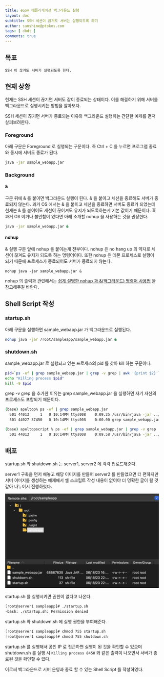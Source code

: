 ```yaml
---
title: eGov 애플리케이션 백그라운드 실행
layout: doc
subtitle: SSH 세션이 끊겨도 서버는 실행되도록 하기
author: sunshine@ptokos.com
tags: [ dbdt ]
comments: true
---
```


## 목표

`SSH 이 끊겨도 서버가 실행되도록 한다.`

## 현재 상황

현재는 SSH 세션이 끊기면 서버도 같이 종료되는 상태이다. 이를 해결하기 위해 서버를 백그라운드로 실행시키는 방법을 알아보자.

SSH 세션이 끊기면 서버가 종료되는 이유와 백그라운드 실행하는 간단한 예제를 먼저 살펴보려한다.

### Foreground

아래 구문은 Foreground 로 실행되는 구문이다. 즉 Ctrl + C 를 누르면 프로그램 종료와 동시에 서버도 종료가 된다.

```bash
java -jar sample_webapp.jar
```

### Background

#### &

구문 뒤에 & 를 붙이면 백그라운드 실행이 된다. & 을 붙이고 세션을 종료해도 서버가 종료되지 않는다.
과거 OS 에서는 & 을 붙이고 세션을 종료하면 서버도 종료가 되었는데 현재는 & 를 붙이어도 세션이 끊어져도 유지가 되도록하는게 기본 값이기 때문이다.
혹 과거 OS 이거나 불안함이 있다면 아래 소개할 nohup 을 사용하는 것을 권장한다.

```bash
java -jar sample_webapp.jar &
```

#### nohup

& 실행 구문 앞에 nohup 을 붙이는게 전부이다.
nohup 은 no hang up 의 약자로 세션이 끊겨도 유지가 되도록 하는 명령어이다.
또한 nohup 은 데몬 프로세스로 실행이 되기 때문에 프로세스가 종료되어도 서버가 종료되지 않는다.

```
nohup java -jar sample_webapp.jar &
```

nohup 의 출력과 관련해서는 [쉽게 설명한 nohup 과 &(백그라운드) 명령어 사용법](https://joonyon.tistory.com/entry/쉽게-설명한-nohup-과-백그라운드-명령어-사용법) 을
참고해주길 바란다.

## Shell Script 작성

### startup.sh

아래 구문을 실행하면 sample_webapp.jar 가 백그라운드로 실행된다.

```bash
nohup java -jar /root/sampleapp/sample_webapp.jar &
```

### shutdown.sh

sample_webapp.jar 로 실행되고 있는 프로세스의 pid 를 찾아 kill 하는 구문이다.

```bash
pid=`ps -ef | grep sample_webapp.jar | grep -v grep | awk '{print $2}'`
echo "Killing process $pid"
kill -9 $pid
```

grep -v grep 을 추가한 이유는 grep sample_webapp.jar 을 실행하면 자기 자신의 프로세스도 포함되기 때문이다.

```bash
(base) apeltop% ps -ef | grep sample_webapp.jar
  501 44013     1   0 10:14PM ttys008    0:09.25 /usr/bin/java -jar ../target/sample_webapp.jar
  501 44027 37450   0 10:14PM ttys008    0:00.00 grep sample_webapp.jar
```

```bash
(base) apeltopscript % ps -ef | grep sample_webapp.jar | grep -v grep 
  501 44013     1   0 10:14PM ttys008    0:09.58 /usr/bin/java -jar ../target/sample_webapp.jar
```

## 배포

startup.sh 와 shutdown.sh 는 server1, server2 에 각각 업로드해준다.

server1 구축을 먼저 해놓고 해당 이미지를 만들어 server2 를 만들었으면 더 편하지만 서버 이미지를 생성하는 예제에서 쉘 스크립트 작성 내용이 없어야 더 명확한 글이 될 것 같아 나누어서 진행하였다.

![4-1.png](/assets/img/ncloud-sourcepipeline/4-1.png)

startup.sh 를 실행시키면 권한이 없다고 나온다.

```bash
[root@server1 sampleapp]# ./startup.sh
-bash: ./startup.sh: Permission denied
```

startup.sh 와 shutdown.sh 에 실행 권한을 부여해준다.

```bash
[root@server1 sampleapp]# chmod 755 startup.sh
[root@server1 sampleapp]# chmod 755 shutdown.sh
```

startup.sh 를 실행해서 공인 IP 로 접근하면 실행이 된 것을 확인할 수 있으며 shutdown.sh 를 실행 시 `Killing process 8450` 와 같은 출력이 나오면서 서버가 종료된 것을 확인할
수 있다.

이로써 백그라운드로 서버 운영과 종료 할 수 있는 Shell Script 를 작성하였다. 



